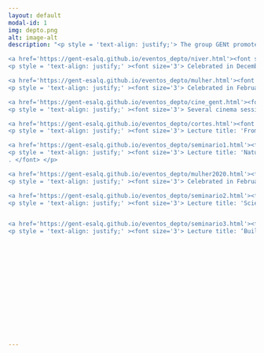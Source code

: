 ```yaml
---
layout: default
modal-id: 1
img: depto.png
alt: image-alt
description: "<p style = 'text-align: justify;'> The group GENt promotes events at the Department of Genetics of the ESALQ in order to pursue interaction between several researchers from different topics inside of the department. We want to create an environment where the researchers can be together to improve scientific discussion as well as celebrate important dates. Click the links for knowing more details about each event we have promoted. </p>	

<a href='https://gent-esalq.github.io/eventos_depto/niver.html'><font size='5'><u> Anniversary of Department of Genetics (in Portuguese) </u></font></a> 
<p style = 'text-align: justify;' ><font size='3'> Celebrated in December 5th, 2018. </font> </p> 

<a href='https://gent-esalq.github.io/eventos_depto/mulher.html'><font size='5'><u> Women's day in Science (in Portuguese) </u></font></a> 
<p style = 'text-align: justify;' ><font size='3'> Celebrated in February 11th, 2019. </font> </p> 

<a href='https://gent-esalq.github.io/eventos_depto/cine_gent.html'><font size='5'><u> Cinema Gent(in Portuguese) </u></font></a> 
<p style = 'text-align: justify;' ><font size='3'> Several cinema sessions, click on link to know the schedule. </font> </p> 

<a href='https://gent-esalq.github.io/eventos_depto/cortes.html'><font size='5'><u> Professor Valdemar Sguissardi’s Lecture (in Portuguese) </u></font></a> 
<p style = 'text-align: justify;' ><font size='3'> Lecture title: 'From Future-se* to possible future disaster for the Public Universities and National Science' * Federal government program </font> </p>

<a href='https://gent-esalq.github.io/eventos_depto/seminario1.html'><font size='5'><u> Professor Taícia Fill’s Lecture (in Portuguese) </u></font></a> 
<p style = 'text-align: justify;' ><font size='3'> Lecture title: 'Natural products view in the citrus biological interaction'
. </font> </p>

<a href='https://gent-esalq.github.io/eventos_depto/mulher2020.html'><font size='5'><u> Women's day in Science (in Portuguese) </u></font></a> 
<p style = 'text-align: justify;' ><font size='3'> Celebrated in February 11th, 2020. </font> </p>

<a href='https://gent-esalq.github.io/eventos_depto/seminario2.html'><font size='5'><u> Doctor Marcela Uliano da Silva Lecture (in Portuguese) </u></font></a> 
<p style = 'text-align: justify;' ><font size='3'> Lecture title: 'Scientific dissemination, crowdfunding and Bioinformatics'. This lecture is online available. </font> </p>


<a href='https://gent-esalq.github.io/eventos_depto/seminario3.html'><font size='5'><u>Palestra Drª Philippa Borrill </u></font></a> 
<p style = 'text-align: justify;' ><font size='3'> Lecture title: ‘Building a roadmap for genomic-enabled research and breeding in polyploid wheat’. This lecture is online available. </font> </p>"




 

 

 

 

 


---
```

